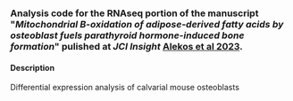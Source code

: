 ### Analysis code for the RNAseq portion of the manuscript "*Mitochondrial B-oxidation of adipose-derived fatty acids by osteoblast fuels parathyroid hormone-induced bone formation*" pulished at *JCI Insight* [Alekos et al 2023](https://insight.jci.org/articles/view/165604).
#### Description
Differential expression analysis of calvarial mouse osteoblasts
